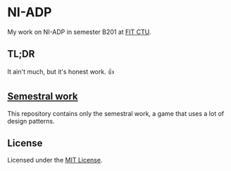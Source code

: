 # NI-ADP

My work on NI-ADP in semester B201 at [FIT CTU](https://fit.cvut.cz/en).

## TL;DR

It ain't much, but it's honest work. :thumbsup:

## [Semestral work](src)

This repository contains only the semestral work, a game that uses a lot of design patterns.

## License

Licensed under the [MIT License](LICENSE).
